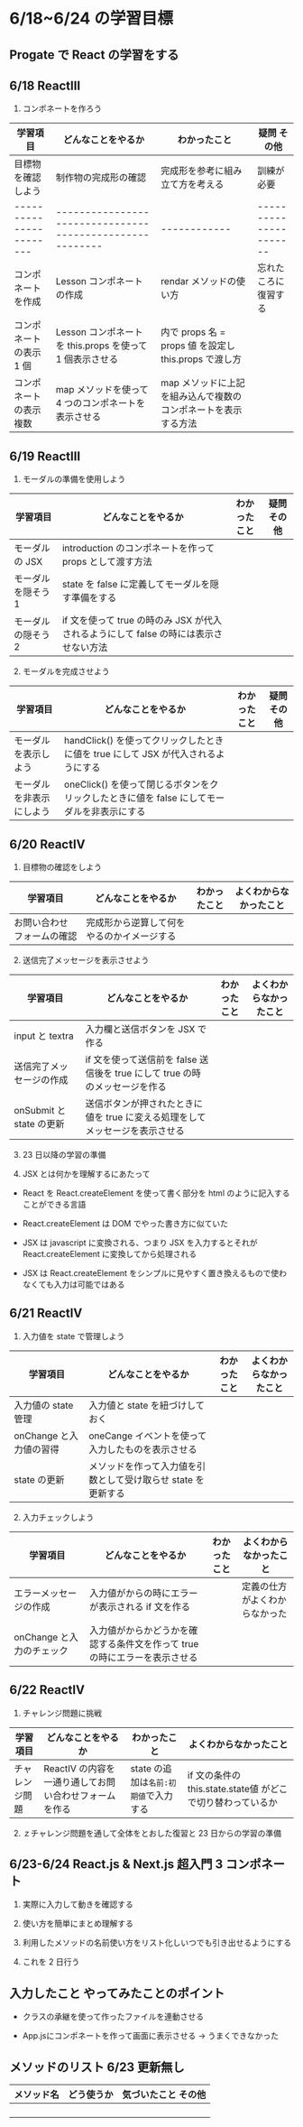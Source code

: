 # 6/18~6/24 の学習目標

## Progate で React の学習をする

## 6/18 ReactⅢ

1. コンポネートを作ろう

| 学習項目                | どんなことをやるか                                       | わかったこと                                                    | 疑問 その他            |
| ----------------------- | -------------------------------------------------------- | --------------------------------------------------------------- | ---------------------- |
| 目標物を確認しよう      | 制作物の完成形の確認                                     | 完成形を参考に組み立て方を考える                                | 訓練が必要             |
| ----------------------- | -------------------------------------------------------- | ------------                                                    | ---------------------- |
| コンポネートを作成      | Lesson コンポネートの作成                                | rendar メソッドの使い方                                         | 忘れたころに復習する   |
| コンポネートの表示 1 個 | Lesson コンポネートを this.props を使って 1 個表示させる | </Lesson> 内で props 名 = props 値 を設定し this.props で渡し方 |                        |
| コンポネートの表示 複数 | map メソッドを使って 4 つのコンポネートを表示させる      | map メソッドに上記を組み込んで複数のコンポネートを表示する方法  |                        |

## 6/19 ReactⅢ

1. モーダルの準備を使用しよう

| 学習項目           | どんなことをやるか                                                                    | わかったこと | 疑問 その他 |
| ------------------ | ------------------------------------------------------------------------------------- | ------------ | ----------- |
| モーダルの JSX     | introduction のコンポネートを作って props として渡す方法                              |              |             |
| モーダルを隠そう 1 | state を false に定義してモーダルを隠す準備をする                                     |              |             |
| モーダルの隠そう 2 | if 文を使って true の時のみ JSX が代入されるようにして false の時には表示させない方法 |              |             |

2. モーダルを完成させよう

| 学習項目                 | どんなことをやるか                                                                         | わかったこと | 疑問 その他 |
| ------------------------ | ------------------------------------------------------------------------------------------ | ------------ | ----------- |
| モーダルを表示しよう     | handClick() を使ってクリックしたときに値を true にして JSX が代入されるようにする          |              |             |
| モーダルを非表示にしよう | oneClick() を使って閉じるボタンをクリックしたときに値を false にしてモーダルを非表示にする |              |             |

## 6/20 ReactⅣ

1. 目標物の確認をしよう

| 学習項目                   | どんなことをやるか                         | わかったこと | よくわからなかったこと |
| -------------------------- | ------------------------------------------ | ------------ | ---------------------- |
| お問い合わせフォームの確認 | 完成形から逆算して何をやるのかイメージする |              |                        |

2. 送信完了メッセージを表示させよう

| 学習項目                 | どんなことをやるか                                                           | わかったこと | よくわからなかったこと |
| ------------------------ | ---------------------------------------------------------------------------- | ------------ | ---------------------- |
| input と textra          | 入力欄と送信ボタンを JSX で作る                                              |              |                        |
| 送信完了メッセージの作成 | if 文を使って送信前を false 送信後を true にして true の時のメッセージを作る |              |                        |
| onSubmit と state の更新 | 送信ボタンが押されたときに値を true に変える処理をしてメッセージを表示させる |              |                        |

3. 23 日以降の学習の準備

4. JSX とは何かを理解するにあたって

- React を React.createElement を使って書く部分を html のように記入することができる言語

- React.createElement は DOM でやった書き方に似ていた

- JSX は javascript に変換される、つまり JSX を入力するとそれが React.createElement に変換してから処理される

- JSX は React.createElement をシンプルに見やすく置き換えるもので使わなくても入力は可能ではある

## 6/21 ReactⅣ

1. 入力値を state で管理しよう

| 学習項目                | どんなことをやるか                                            | わかったこと | よくわからなかったこと |
| ----------------------- | ------------------------------------------------------------- | ------------ | ---------------------- |
| 入力値の state 管理     | 入力値と state を紐づけしておく                               |              |                        |
| onChange と入力値の習得 | oneCange イベントを使って入力したものを表示させる             |              |                        |
| state の更新            | メソッドを作って入力値を引数として受け取らせ state を更新する |              |                        |

2. 入力チェックしよう

| 学習項目                  | どんなことをやるか                                                         | わかったこと | よくわからなかったこと         |
| ------------------------- | -------------------------------------------------------------------------- | ------------ | ------------------------------ |
| エラーメッセージの作成    | 入力値がからの時にエラーが表示される if 文を作る                           |              | 定義の仕方がよくわからなかった |
| onChange と入力のチェック | 入力値がからかどうかを確認する条件文を作って true の時にエラーを表示させる |              |                                |

## 6/22 ReactⅣ

1. チャレンジ問題に挑戦

| 学習項目       | どんなことをやるか                                    | わかったこと                          | よくわからなかったこと                                       |
| -------------- | ----------------------------------------------------- | ------------------------------------- | ------------------------------------------------------------ |
| チャレンジ問題 | ReactⅣ の内容を一通り通してお問い合わせフォームを作る | state の追加は`名前:初期値`で入力する | if 文の条件の this.state.state値 がどこで切り替わっているか |

2. ｚチャレンジ問題を通して全体をとおした復習と 23 日からの学習の準備

## 6/23-6/24 React.js & Next.js 超入門 3 コンポネート

1. 実際に入力して動きを確認する

2. 使い方を簡単にまとめ理解する

3. 利用したメソッドの名前使い方をリスト化しいつでも引き出せるようにする

4. これを 2 日行う

## 入力したこと やってみたことのポイント

- クラスの承継を使って作ったファイルを連動させる

- App.jsにコンポネートを作って画面に表示させる → うまくできなかった

## メソッドのリスト  6/23 更新無し

| メソッド名 | どう使うか | 気づいたこと その他 |
| ---------- | ---------- | ------------------- |
|            |            |                     |
|            |            |                     |
|            |            |                     |
|            |            |                     |
